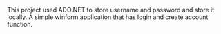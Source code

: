 This project used ADO.NET to store username and password and store it locally.
A simple winform application that has login and create account function.
